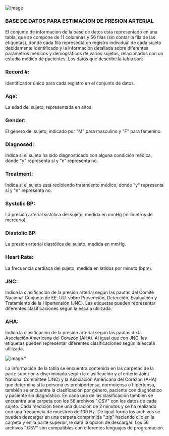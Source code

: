 ![image](https://github.com/Laboratorio-1/Base-de-datos-fisiologicos/assets/164699984/75f289d9-d903-4d59-b6d1-dc6e98a24cb5) 
### BASE DE DATOS PARA ESTIMACION DE PRESION ARTERIAL 

                                    

El conjunto de informacion de la base de datos esta representado en una tabla, que se compone de 11 columnas y 56 filas (sin contar la fila de las etiquetas), donde cada fila representa un registro individual de cada sujeto debidamente identificado y la  información detallada sobre diferentes parámetros médicos y demográficos de varios sujetos, relacionados con un estudio médico de pacientes. Los datos que describe la tabla son:

### Record #: 
Identificador único para cada registro en el conjunto de datos.

### Age: 
La edad del sujeto, representada en años.

### Gender:  
El género del sujeto, indicado por "M" para masculino y "F" para femenino.

### Diagnosed: 
Indica si el sujeto ha sido diagnosticado con alguna condición médica, donde "y" representa sí y "n" representa no.

### Treatment: 
Indica si el sujeto está recibiendo tratamiento médico, donde "y" representa sí y "n" representa no.

### Systolic BP: 
La presión arterial sistólica del sujeto, medida en mmHg (milímetros de mercurio).

### Diastolic BP: 
La presión arterial diastólica del sujeto, medida en mmHg.

### Heart Rate: 
La frecuencia cardíaca del sujeto, medida en latidos por minuto (bpm).

### JNC: 
Indica la clasificación de la presión arterial según las pautas del Comité Nacional Conjunto de EE. UU. sobre Prevención, Detección, Evaluación y Tratamiento de la Hipertensión (JNC). Las etiquetas pueden representar diferentes clasificaciones según la escala utilizada.

### AHA: 
Indica la clasificación de la presión arterial según las pautas de la Asociación Americana del Corazón (AHA). Al igual que con JNC, las etiquetas pueden representar diferentes clasificaciones según la escala utilizada.




								




 ![image](https://github.com/Laboratorio-1/Base-de-datos-fisiologicos/assets/164699984/e3043d61-288b-405c-a1b7-8ef338898f2a)." 



La información de la tabla se encuentra contenida en las carpetas de la parte superior 🔝 discriminada según la clasificación y el criterio Joint National Committee (JNC) y la Asociación Americana del Corazón (AHA) que determina si la persona es prehipertensa, normotensa o hipertensa, también se encuentra la clasificación por género, paciente con diagnóstico y paciente sin diagnóstico. En cada una de las clasificación también se encuentra una carpeta con los 56 archivos ".CSV" con los datos de cada sujeto. Cada medición tiene una duración de 2 minutos y se ha realizado con una frecuencia de muestreo de 100 Hz. De igual forma los archivos se pueden descargar en una carpeta comprimida ".zip" haciendo clic en la carpeta y en la parte superior, le dará la opción de descargar. Los 56 archivos ".CSV" son compatibles con diferentes lenguajes de programación.









